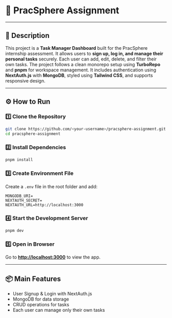 # 🧠 PracSphere Assignment

---

## 📄 Description

This project is a **Task Manager Dashboard** built for the PracSphere internship assessment. It allows users to **sign up, log in, and manage their personal tasks** securely. Each user can add, edit, delete, and filter their own tasks. The project follows a clean monorepo setup using **TurboRepo** and **pnpm** for workspace management. It includes authentication using **NextAuth.js** with **MongoDB**, styled using **Tailwind CSS**, and supports responsive design.

---

## ⚙️ How to Run

### 1️⃣ Clone the Repository

```bash
git clone https://github.com/<your-username>/pracsphere-assignment.git
cd pracsphere-assignment
```

### 2️⃣ Install Dependencies

```bash
pnpm install
```

### 3️⃣ Create Environment File

Create a `.env` file in the root folder and add:

```env
MONGODB_URI=
NEXTAUTH_SECRET=
NEXTAUTH_URL=http://localhost:3000
```

### 4️⃣ Start the Development Server

```bash
pnpm dev
```

### 5️⃣ Open in Browser

Go to **[http://localhost:3000](http://localhost:3000)** to view the app.

---

## 📦 Main Features

* User Signup & Login with NextAuth.js
* MongoDB for data storage
* CRUD operations for tasks
* Each user can manage only their own tasks


